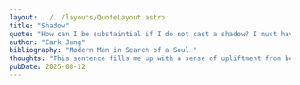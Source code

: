 ```yaml
---
layout: ../../layouts/QuoteLayout.astro
title: "Shadow"
quote: "How can I be substaintial if I do not cast a shadow? I must have a dark side also if I am to be whole."
author: "Cark Jung"
bibliography: "Modern Man in Search of a Soul "
thoughts: "This sentence fills me up with a sense of upliftment from being performative about my personality and how I perceive other people's perception of me."
pubDate: 2025-08-12
---
```



